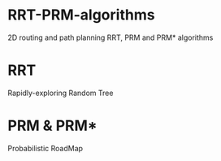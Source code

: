 # RRT-PRM-algorithms
2D routing and path planning RRT, PRM and PRM* algorithms  

# RRT
Rapidly-exploring Random Tree  

# PRM & PRM*
Probabilistic RoadMap  

